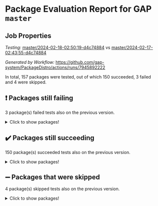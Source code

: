 # Package Evaluation Report for GAP `master`

## Job Properties

*Testing:* [master/2024-02-18-02:50:19-d4c74884](https://github.com/gap-system/PackageDistro/blob/data/reports/master/2024-02-18-02:50:19-d4c74884) vs [master/2024-02-17-02:43:55-d4c74884](https://github.com/gap-system/PackageDistro/blob/data/reports/master/2024-02-17-02:43:55-d4c74884)

*Generated by Workflow:* https://github.com/gap-system/PackageDistro/actions/runs/7945892222

In total, 157 packages were tested, out of which 150 succeeded, 3 failed and 4 were skipped.

## :exclamation: Packages still failing

3 package(s) failed tests also on the previous version.
<details><summary>Click to show packages!</summary>

- digraphs 1.7.0 [(failure)](https://github.com/gap-system/PackageDistro/actions/runs/7945892222/job/21693315963)
- semigroups 5.3.5 [(failure)](https://github.com/gap-system/PackageDistro/actions/runs/7945892222/job/21693323334)
- wedderga 4.10.4 [(failure)](https://github.com/gap-system/PackageDistro/actions/runs/7945892222/job/21693325590)
</details>

## :heavy_check_mark: Packages still succeeding

150 package(s) succeeded tests also on the previous version.
<details><summary>Click to show packages!</summary>

- 4ti2interface 2023.02-04 [(success)](https://github.com/gap-system/PackageDistro/actions/runs/7945892222/job/21693311421)
- ace 5.6.2 [(success)](https://github.com/gap-system/PackageDistro/actions/runs/7945892222/job/21693311488)
- aclib 1.3.2 [(success)](https://github.com/gap-system/PackageDistro/actions/runs/7945892222/job/21693311547)
- agt 0.3.1 [(success)](https://github.com/gap-system/PackageDistro/actions/runs/7945892222/job/21693311607)
- alnuth 3.2.1 [(success)](https://github.com/gap-system/PackageDistro/actions/runs/7945892222/job/21693311679)
- anupq 3.3.0 [(success)](https://github.com/gap-system/PackageDistro/actions/runs/7945892222/job/21693311739)
- atlasrep 2.1.8 [(success)](https://github.com/gap-system/PackageDistro/actions/runs/7945892222/job/21693311810)
- autodoc 2023.06.19 [(success)](https://github.com/gap-system/PackageDistro/actions/runs/7945892222/job/21693313309)
- automata 1.15 [(success)](https://github.com/gap-system/PackageDistro/actions/runs/7945892222/job/21693313430)
- automgrp 1.3.2 [(success)](https://github.com/gap-system/PackageDistro/actions/runs/7945892222/job/21693313499)
- autpgrp 1.11 [(success)](https://github.com/gap-system/PackageDistro/actions/runs/7945892222/job/21693313607)
- cap 2024.02-01 [(success)](https://github.com/gap-system/PackageDistro/actions/runs/7945892222/job/21693313712)
- caratinterface 2.3.6 [(success)](https://github.com/gap-system/PackageDistro/actions/runs/7945892222/job/21693313811)
- cddinterface 2022.11.01 [(success)](https://github.com/gap-system/PackageDistro/actions/runs/7945892222/job/21693313934)
- circle 1.6.6 [(success)](https://github.com/gap-system/PackageDistro/actions/runs/7945892222/job/21693314043)
- classicpres 1.22 [(success)](https://github.com/gap-system/PackageDistro/actions/runs/7945892222/job/21693314147)
- cohomolo 1.6.11 [(success)](https://github.com/gap-system/PackageDistro/actions/runs/7945892222/job/21693314261)
- congruence 1.2.5 [(success)](https://github.com/gap-system/PackageDistro/actions/runs/7945892222/job/21693314368)
- corelg 1.56 [(success)](https://github.com/gap-system/PackageDistro/actions/runs/7945892222/job/21693314482)
- crime 1.6 [(success)](https://github.com/gap-system/PackageDistro/actions/runs/7945892222/job/21693314613)
- crisp 1.4.6 [(success)](https://github.com/gap-system/PackageDistro/actions/runs/7945892222/job/21693314764)
- crypting 0.10.4 [(success)](https://github.com/gap-system/PackageDistro/actions/runs/7945892222/job/21693314902)
- cryst 4.1.27 [(success)](https://github.com/gap-system/PackageDistro/actions/runs/7945892222/job/21693315047)
- crystcat 1.1.10 [(success)](https://github.com/gap-system/PackageDistro/actions/runs/7945892222/job/21693315181)
- ctbllib 1.3.7 [(success)](https://github.com/gap-system/PackageDistro/actions/runs/7945892222/job/21693315298)
- cubefree 1.19 [(success)](https://github.com/gap-system/PackageDistro/actions/runs/7945892222/job/21693315389)
- curlinterface 2.3.2 [(success)](https://github.com/gap-system/PackageDistro/actions/runs/7945892222/job/21693315481)
- cvec 2.8.1 [(success)](https://github.com/gap-system/PackageDistro/actions/runs/7945892222/job/21693315575)
- datastructures 0.3.0 [(success)](https://github.com/gap-system/PackageDistro/actions/runs/7945892222/job/21693315659)
- deepthought 1.0.6 [(success)](https://github.com/gap-system/PackageDistro/actions/runs/7945892222/job/21693315744)
- design 1.8 [(success)](https://github.com/gap-system/PackageDistro/actions/runs/7945892222/job/21693315830)
- difsets 2.3.1 [(success)](https://github.com/gap-system/PackageDistro/actions/runs/7945892222/job/21693315900)
- edim 1.3.7 [(success)](https://github.com/gap-system/PackageDistro/actions/runs/7945892222/job/21693316026)
- example 4.3.4 [(success)](https://github.com/gap-system/PackageDistro/actions/runs/7945892222/job/21693316090)
- examplesforhomalg 2023.10-01 [(success)](https://github.com/gap-system/PackageDistro/actions/runs/7945892222/job/21693316177)
- factint 1.6.3 [(success)](https://github.com/gap-system/PackageDistro/actions/runs/7945892222/job/21693316246)
- ferret 1.0.10 [(success)](https://github.com/gap-system/PackageDistro/actions/runs/7945892222/job/21693316302)
- fga 1.5.0 [(success)](https://github.com/gap-system/PackageDistro/actions/runs/7945892222/job/21693316390)
- fining 1.5.6 [(success)](https://github.com/gap-system/PackageDistro/actions/runs/7945892222/job/21693316453)
- float 1.0.4 [(success)](https://github.com/gap-system/PackageDistro/actions/runs/7945892222/job/21693316512)
- format 1.4.3 [(success)](https://github.com/gap-system/PackageDistro/actions/runs/7945892222/job/21693316570)
- forms 1.2.9 [(success)](https://github.com/gap-system/PackageDistro/actions/runs/7945892222/job/21693316637)
- fplsa 1.2.6 [(success)](https://github.com/gap-system/PackageDistro/actions/runs/7945892222/job/21693316704)
- fr 2.4.13 [(success)](https://github.com/gap-system/PackageDistro/actions/runs/7945892222/job/21693316777)
- francy 2.0.3 [(success)](https://github.com/gap-system/PackageDistro/actions/runs/7945892222/job/21693316850)
- fwtree 1.3 [(success)](https://github.com/gap-system/PackageDistro/actions/runs/7945892222/job/21693316935)
- gapdoc 1.6.6 [(success)](https://github.com/gap-system/PackageDistro/actions/runs/7945892222/job/21693317041)
- gauss 2023.02-04 [(success)](https://github.com/gap-system/PackageDistro/actions/runs/7945892222/job/21693317129)
- gaussforhomalg 2023.11-01 [(success)](https://github.com/gap-system/PackageDistro/actions/runs/7945892222/job/21693317218)
- gbnp 1.0.5 [(success)](https://github.com/gap-system/PackageDistro/actions/runs/7945892222/job/21693317358)
- generalizedmorphismsforcap 2024.01-01 [(success)](https://github.com/gap-system/PackageDistro/actions/runs/7945892222/job/21693317441)
- genss 1.6.8 [(success)](https://github.com/gap-system/PackageDistro/actions/runs/7945892222/job/21693317526)
- gradedmodules 2024.01-01 [(success)](https://github.com/gap-system/PackageDistro/actions/runs/7945892222/job/21693317630)
- gradedringforhomalg 2023.08-01 [(success)](https://github.com/gap-system/PackageDistro/actions/runs/7945892222/job/21693317722)
- grape 4.9.0 [(success)](https://github.com/gap-system/PackageDistro/actions/runs/7945892222/job/21693317823)
- groupoids 1.74 [(success)](https://github.com/gap-system/PackageDistro/actions/runs/7945892222/job/21693317930)
- grpconst 2.6.5 [(success)](https://github.com/gap-system/PackageDistro/actions/runs/7945892222/job/21693318038)
- guarana 0.96.3 [(success)](https://github.com/gap-system/PackageDistro/actions/runs/7945892222/job/21693318127)
- guava 3.18 [(success)](https://github.com/gap-system/PackageDistro/actions/runs/7945892222/job/21693318210)
- hap 1.62 [(success)](https://github.com/gap-system/PackageDistro/actions/runs/7945892222/job/21693318292)
- hapcryst 0.1.15 [(success)](https://github.com/gap-system/PackageDistro/actions/runs/7945892222/job/21693318379)
- hecke 1.5.3 [(success)](https://github.com/gap-system/PackageDistro/actions/runs/7945892222/job/21693318473)
- help 3.5 [(success)](https://github.com/gap-system/PackageDistro/actions/runs/7945892222/job/21693318614)
- homalg 2024.01-01 [(success)](https://github.com/gap-system/PackageDistro/actions/runs/7945892222/job/21693318716)
- homalgtocas 2023.11-01 [(success)](https://github.com/gap-system/PackageDistro/actions/runs/7945892222/job/21693318815)
- idrel 2.46 [(success)](https://github.com/gap-system/PackageDistro/actions/runs/7945892222/job/21693318896)
- images 1.3.2 [(success)](https://github.com/gap-system/PackageDistro/actions/runs/7945892222/job/21693318995)
- intpic 0.3.0 [(success)](https://github.com/gap-system/PackageDistro/actions/runs/7945892222/job/21693319079)
- io 4.8.2 [(success)](https://github.com/gap-system/PackageDistro/actions/runs/7945892222/job/21693319186)
- io_forhomalg 2023.02-04 [(success)](https://github.com/gap-system/PackageDistro/actions/runs/7945892222/job/21693319263)
- irredsol 1.4.4 [(success)](https://github.com/gap-system/PackageDistro/actions/runs/7945892222/job/21693319341)
- json 2.2.0 [(success)](https://github.com/gap-system/PackageDistro/actions/runs/7945892222/job/21693319419)
- jupyterkernel 1.5.0 [(success)](https://github.com/gap-system/PackageDistro/actions/runs/7945892222/job/21693319497)
- jupyterviz 1.5.6 [(success)](https://github.com/gap-system/PackageDistro/actions/runs/7945892222/job/21693319593)
- kan 1.37 [(success)](https://github.com/gap-system/PackageDistro/actions/runs/7945892222/job/21693319665)
- kbmag 1.5.11 [(success)](https://github.com/gap-system/PackageDistro/actions/runs/7945892222/job/21693319741)
- laguna 3.9.6 [(success)](https://github.com/gap-system/PackageDistro/actions/runs/7945892222/job/21693319833)
- liealgdb 2.2.1 [(success)](https://github.com/gap-system/PackageDistro/actions/runs/7945892222/job/21693319905)
- liepring 2.8 [(success)](https://github.com/gap-system/PackageDistro/actions/runs/7945892222/job/21693319996)
- liering 2.4.2 [(success)](https://github.com/gap-system/PackageDistro/actions/runs/7945892222/job/21693320074)
- linearalgebraforcap 2024.02-02 [(success)](https://github.com/gap-system/PackageDistro/actions/runs/7945892222/job/21693320170)
- localizeringforhomalg 2023.10-01 [(success)](https://github.com/gap-system/PackageDistro/actions/runs/7945892222/job/21693320281)
- loops 3.4.3 [(success)](https://github.com/gap-system/PackageDistro/actions/runs/7945892222/job/21693320370)
- lpres 1.0.3 [(success)](https://github.com/gap-system/PackageDistro/actions/runs/7945892222/job/21693320439)
- majoranaalgebras 1.5.1 [(success)](https://github.com/gap-system/PackageDistro/actions/runs/7945892222/job/21693320508)
- mapclass 1.4.6 [(success)](https://github.com/gap-system/PackageDistro/actions/runs/7945892222/job/21693320602)
- matgrp 0.70 [(success)](https://github.com/gap-system/PackageDistro/actions/runs/7945892222/job/21693320693)
- matricesforhomalg 2023.11-02 [(success)](https://github.com/gap-system/PackageDistro/actions/runs/7945892222/job/21693320776)
- modisom 2.5.4 [(success)](https://github.com/gap-system/PackageDistro/actions/runs/7945892222/job/21693320866)
- modulepresentationsforcap 2024.01-04 [(success)](https://github.com/gap-system/PackageDistro/actions/runs/7945892222/job/21693320941)
- modules 2024.01-01 [(success)](https://github.com/gap-system/PackageDistro/actions/runs/7945892222/job/21693321033)
- monoidalcategories 2024.02-02 [(success)](https://github.com/gap-system/PackageDistro/actions/runs/7945892222/job/21693321116)
- nconvex 2022.09-01 [(success)](https://github.com/gap-system/PackageDistro/actions/runs/7945892222/job/21693321201)
- nilmat 1.4.2 [(success)](https://github.com/gap-system/PackageDistro/actions/runs/7945892222/job/21693321292)
- nock 1.5 [(success)](https://github.com/gap-system/PackageDistro/actions/runs/7945892222/job/21693321375)
- normalizinterface 1.3.6 [(success)](https://github.com/gap-system/PackageDistro/actions/runs/7945892222/job/21693321456)
- nq 2.5.11 [(success)](https://github.com/gap-system/PackageDistro/actions/runs/7945892222/job/21693321517)
- numericalsgps 1.3.1 [(success)](https://github.com/gap-system/PackageDistro/actions/runs/7945892222/job/21693321580)
- openmath 11.5.3 [(success)](https://github.com/gap-system/PackageDistro/actions/runs/7945892222/job/21693321653)
- orb 4.9.0 [(success)](https://github.com/gap-system/PackageDistro/actions/runs/7945892222/job/21693321731)
- packagemanager 1.4.3 [(success)](https://github.com/gap-system/PackageDistro/actions/runs/7945892222/job/21693321809)
- patternclass 2.4.3 [(success)](https://github.com/gap-system/PackageDistro/actions/runs/7945892222/job/21693321893)
- permut 2.0.5 [(success)](https://github.com/gap-system/PackageDistro/actions/runs/7945892222/job/21693321968)
- polenta 1.3.10 [(success)](https://github.com/gap-system/PackageDistro/actions/runs/7945892222/job/21693322018)
- polymaking 0.8.7 [(success)](https://github.com/gap-system/PackageDistro/actions/runs/7945892222/job/21693322076)
- primgrp 3.4.4 [(success)](https://github.com/gap-system/PackageDistro/actions/runs/7945892222/job/21693322131)
- profiling 2.5.4 [(success)](https://github.com/gap-system/PackageDistro/actions/runs/7945892222/job/21693322178)
- qdistrnd 0.9.3 [(success)](https://github.com/gap-system/PackageDistro/actions/runs/7945892222/job/21693322235)
- qpa 1.35 [(success)](https://github.com/gap-system/PackageDistro/actions/runs/7945892222/job/21693322318)
- quagroup 1.8.4 [(success)](https://github.com/gap-system/PackageDistro/actions/runs/7945892222/job/21693322397)
- radiroot 2.9 [(success)](https://github.com/gap-system/PackageDistro/actions/runs/7945892222/job/21693322474)
- rcwa 4.7.1 [(success)](https://github.com/gap-system/PackageDistro/actions/runs/7945892222/job/21693322652)
- rds 1.8 [(success)](https://github.com/gap-system/PackageDistro/actions/runs/7945892222/job/21693322717)
- recog 1.4.2 [(success)](https://github.com/gap-system/PackageDistro/actions/runs/7945892222/job/21693322825)
- repndecomp 1.3.0 [(success)](https://github.com/gap-system/PackageDistro/actions/runs/7945892222/job/21693322895)
- repsn 3.1.2 [(success)](https://github.com/gap-system/PackageDistro/actions/runs/7945892222/job/21693322981)
- resclasses 4.7.3 [(success)](https://github.com/gap-system/PackageDistro/actions/runs/7945892222/job/21693323059)
- ringsforhomalg 2023.11-02 [(success)](https://github.com/gap-system/PackageDistro/actions/runs/7945892222/job/21693323134)
- sco 2023.08-01 [(success)](https://github.com/gap-system/PackageDistro/actions/runs/7945892222/job/21693323211)
- scscp 2.4.2 [(success)](https://github.com/gap-system/PackageDistro/actions/runs/7945892222/job/21693323268)
- sglppow 2.3 [(success)](https://github.com/gap-system/PackageDistro/actions/runs/7945892222/job/21693323400)
- sgpviz 0.999.5 [(success)](https://github.com/gap-system/PackageDistro/actions/runs/7945892222/job/21693323461)
- simpcomp 2.1.14 [(success)](https://github.com/gap-system/PackageDistro/actions/runs/7945892222/job/21693323539)
- singular 2023.02.09 [(success)](https://github.com/gap-system/PackageDistro/actions/runs/7945892222/job/21693323606)
- sl2reps 1.1 [(success)](https://github.com/gap-system/PackageDistro/actions/runs/7945892222/job/21693323681)
- sla 1.5.3 [(success)](https://github.com/gap-system/PackageDistro/actions/runs/7945892222/job/21693323762)
- smallgrp 1.5.3 [(success)](https://github.com/gap-system/PackageDistro/actions/runs/7945892222/job/21693323848)
- smallsemi 0.6.13 [(success)](https://github.com/gap-system/PackageDistro/actions/runs/7945892222/job/21693323915)
- sonata 2.9.6 [(success)](https://github.com/gap-system/PackageDistro/actions/runs/7945892222/job/21693323998)
- sophus 1.27 [(success)](https://github.com/gap-system/PackageDistro/actions/runs/7945892222/job/21693324071)
- sotgrps 1.2 [(success)](https://github.com/gap-system/PackageDistro/actions/runs/7945892222/job/21693324139)
- spinsym 1.5.2 [(success)](https://github.com/gap-system/PackageDistro/actions/runs/7945892222/job/21693324213)
- standardff 1.0 [(success)](https://github.com/gap-system/PackageDistro/actions/runs/7945892222/job/21693324298)
- symbcompcc 1.3.2 [(success)](https://github.com/gap-system/PackageDistro/actions/runs/7945892222/job/21693324370)
- thelma 1.3 [(success)](https://github.com/gap-system/PackageDistro/actions/runs/7945892222/job/21693324426)
- tomlib 1.2.11 [(success)](https://github.com/gap-system/PackageDistro/actions/runs/7945892222/job/21693324491)
- toolsforhomalg 2023.11-01 [(success)](https://github.com/gap-system/PackageDistro/actions/runs/7945892222/job/21693324556)
- toric 1.9.5 [(success)](https://github.com/gap-system/PackageDistro/actions/runs/7945892222/job/21693324616)
- toricvarieties 2022.07.13 [(success)](https://github.com/gap-system/PackageDistro/actions/runs/7945892222/job/21693324735)
- transgrp 3.6.5 [(success)](https://github.com/gap-system/PackageDistro/actions/runs/7945892222/job/21693325023)
- ugaly 4.1.3 [(success)](https://github.com/gap-system/PackageDistro/actions/runs/7945892222/job/21693325090)
- unipot 1.5 [(success)](https://github.com/gap-system/PackageDistro/actions/runs/7945892222/job/21693325173)
- unitlib 4.2.0 [(success)](https://github.com/gap-system/PackageDistro/actions/runs/7945892222/job/21693325251)
- utils 0.85 [(success)](https://github.com/gap-system/PackageDistro/actions/runs/7945892222/job/21693325346)
- uuid 0.7 [(success)](https://github.com/gap-system/PackageDistro/actions/runs/7945892222/job/21693325419)
- walrus 0.9991 [(success)](https://github.com/gap-system/PackageDistro/actions/runs/7945892222/job/21693325505)
- xmod 2.92 [(success)](https://github.com/gap-system/PackageDistro/actions/runs/7945892222/job/21693325725)
- xmodalg 1.23 [(success)](https://github.com/gap-system/PackageDistro/actions/runs/7945892222/job/21693325822)
- yangbaxter 0.10.3 [(success)](https://github.com/gap-system/PackageDistro/actions/runs/7945892222/job/21693325948)
- zeromqinterface 0.14 [(success)](https://github.com/gap-system/PackageDistro/actions/runs/7945892222/job/21693326060)
</details>

## :heavy_minus_sign: Packages that were skipped

4 package(s) skipped tests also on the previous version.
<details><summary>Click to show packages!</summary>

- browse 1.8.21 [(skipped)](https://github.com/gap-system/PackageDistro/actions/runs/7945892222/job/21693030303)
- itc 1.5.1 [(skipped)](https://github.com/gap-system/PackageDistro/actions/runs/7945892222/job/21693030303)
- polycyclic 2.16 [(skipped)](https://github.com/gap-system/PackageDistro/actions/runs/7945892222/job/21693030303)
- xgap 4.32 [(skipped)](https://github.com/gap-system/PackageDistro/actions/runs/7945892222/job/21693030303)
</details>

